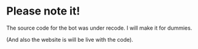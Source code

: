 # Please note it!

The source code for the bot was under recode. I will make it for dummies.

(And also the website is will be live with the code).
